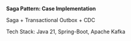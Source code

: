 **Saga Pattern: Case Implementation**

Saga + Transactional Outbox + CDC

Tech Stack: Java 21, Spring-Boot, Apache Kafka